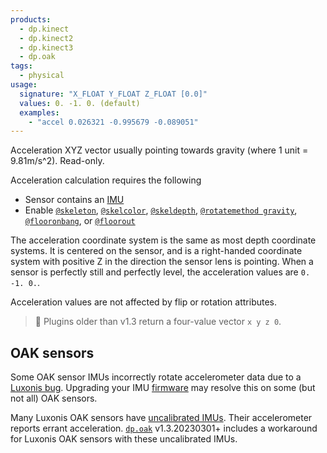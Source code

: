 ```yaml
---
products:
  - dp.kinect
  - dp.kinect2
  - dp.kinect3
  - dp.oak
tags:
  - physical
usage:
  signature: "X_FLOAT Y_FLOAT Z_FLOAT [0.0]"
  values: 0. -1. 0. (default)
  examples:
    - "accel 0.026321 -0.995679 -0.089051"
---
```


Acceleration XYZ vector usually pointing towards gravity
(where 1 unit = 9.81m/s^2). Read-only.

Acceleration calculation requires the following

* Sensor contains an [IMU](https://en.wikipedia.org/wiki/Inertial_measurement_unit)
* Enable [`@skeleton`](skeleton.md),
  [`@skelcolor`](skelcolor.md), [`@skeldepth`](skeldepth.md),
  [`@rotatemethod gravity`](rotatemethod.md), [`@flooronbang`](flooronbang.md),
  or [`@floorout`](floorout.md)

The acceleration coordinate system is the same as most depth coordinate systems.
It is centered on the sensor, and is a right-handed coordinate system
with positive Z in the direction the sensor lens is pointing. When a sensor
is perfectly still and perfectly level, the acceleration values are `0. -1. 0.`.

Acceleration values are not affected by flip or rotation attributes.

> 📝 Plugins older than v1.3 return a four-value vector `x y z 0`.

## OAK sensors

Some OAK sensor IMUs incorrectly rotate accelerometer data due to a
[Luxonis bug](https://github.com/luxonis/depthai-core/issues/319#issuecomment-2007761449).
Upgrading your IMU [firmware](../methods/firmware.md) may resolve this on some
(but not all) OAK sensors.

Many Luxonis OAK sensors have [uncalibrated IMUs](https://github.com/luxonis/depthai-core/issues/319).
Their accelerometer reports errant acceleration.
[`dp.oak`](../dp.oak.md) v1.3.20230301+ includes a workaround for
Luxonis OAK sensors with these uncalibrated IMUs.
